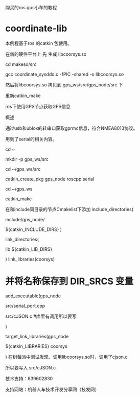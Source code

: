 购买的ros gps小车的教程
# coordinate-lib

本例程基于ros 的catkin 包使用。

在新的硬件平台上 先 生成 libcoorsys.so

cd makeso/src

gcc coordinate_sysddd.c -fPIC -shared -o libcoorsys.so

然后将libcoorsys.so 拷贝到 gps_ws/src/gps_node/src 下 

重新catkin_make 

ros下使用GPS节点获取GPS信息

概述

通过usb和ublox的转串口获取gprmc信息，符合NMEA8013协议。

用到了serial的相关内容。

cd ~

mkdir  -p gps_ws/src

cd ~/gps_ws/src

catkin_create_pkg gps_node roscpp serial

cd ~/gps_ws

catkin_make

在和include同目录的节点Cmakelist下添加
include_directories(

  include/gps_node/
  
  ${catkin_INCLUDE_DIRS}
)

link_directories(

lib
  ${catkin_LIB_DIRS}
  
)
link_libraries(coorsys)

# 并将名称保存到 DIR_SRCS 变量

add_executable(gps_node  

src/serial_port.cpp  

src/cJSON.c #库里有调用所以要写

)

target_link_libraries(gps_node

  ${catkin_LIBRARIES} coorsys
  
)
在树莓派中测试发现，调用libcoorsys.so时，调用了cjson.c

所以要写入 src/cJSON.c


技术支持：839602830

支持网站：机器人车技术开发分享网（技发网）
